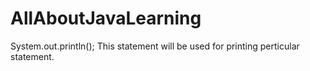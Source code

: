 # AllAboutJavaLearning

System.out.println();
This statement will be used for printing perticular statement. 
